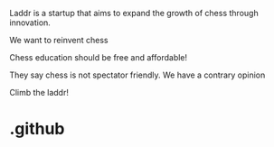 Laddr is a startup that aims to expand the growth of chess through innovation.

We want to reinvent chess

Chess education should be free and affordable!

They say chess is not spectator friendly. We have a contrary opinion

Climb the laddr!
# .github
